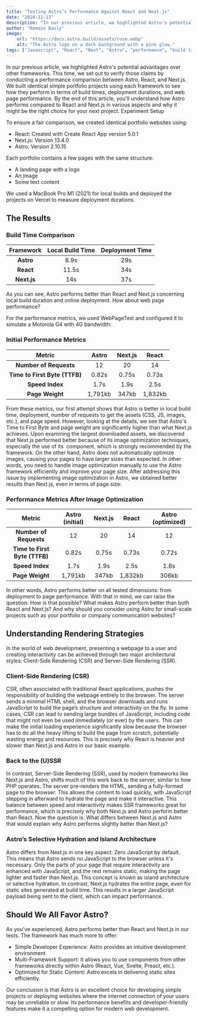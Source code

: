 ```yaml
---
title: "Testing Astro’s Performance Against React and Next.js"
date: "2024-11-13"
description: "In our previous article, we highlighted Astro's potential advantages over other frameworks. This time, we set out to verify those claims by conducting a performance comparison between Astro, React, and Next.js. We built identical simple portfolio projects (more...)"
author: "Romain Basly"
image:
    url: "https://docs.astro.build/assets/rose.webp"
    alt: "The Astro logo on a dark background with a pink glow."
tags: ["Javascript", "React", "Next", "Astro", "performance", "build time"]
---
```


In our previous article, we highlighted Astro's potential advantages over other frameworks. This time, we set out to verify those claims by conducting a performance comparison between Astro, React, and Next.js. We built identical simple portfolio projects using each framework to see how they perform in terms of build times, deployment durations, and web page performance. By the end of this article, you'll understand how Astro performs compared to React and Next.js in various aspects and why it might be the right choice for your next project.
Experiment Setup

To ensure a fair comparison, we created identical portfolio websites using:

* React: Created with Create React App version 5.0.1
* Next.js: Version 13.4.0
* Astro: Version 2.10.15

Each portfolio contains a few pages with the same structure:
* A landing page with a logo
* An image
* Some text content

We used a MacBook Pro M1 (2021) for local builds and deployed the projects on Vercel to measure deployment durations.

## The Results

### Build Time Comparison
| Framework    | Local Build Time   | Deployment Time   |
|:------------:|:------------------:|:-----------------:|
| **Astro**    | 8.9s               | 29s               |
| **React**    | 11.5s              | 34s               |
| **Next.js**  | 14s                | 37s               |


As you can see, Astro performs better than React and Next.js concerning local build duration and online deployment. How about web page performance?

For the performance metrics, we used WebPageTest and configured it to simulate a Motorola G4 with 4G bandwidth:

### Initial Performance Metrics

| Metric                        | Astro    | Next.js | React  | 
|:-----------------------------:|:--------:|:-------:|:------:|
| **Number of Requests**        | 12       | 20      | 14     | 
| **Time to First Byte (TTFB)** | 0.82s    | 0.75s   | 0.73s  | 
| **Speed Index**               | 1.7s     | 1.9s    | 2.5s   | 
| **Page Weight**               | 1,791kb  | 347kb   | 1,832kb| 

From these metrics, our first attempt shows that Astro is better in local build time, deployment, number of requests to get the assets (CSS, JS, images, etc.), and page speed. However, looking at the details, we see that Astro's Time to First Byte and page weight are significantly higher than what Next.js achieves.
Upon examining the largest downloaded assets, we discovered that Next.js performed better because of its image optimization techniques, especially the use of its <Image /> component, which is strongly recommended by the framework. On the other hand, Astro does not automatically optimize images, causing your pages to have larger sizes than expected. In other words, you need to handle image optimization manually to use the Astro framework efficiently and improve your page size.
After addressing this issue by implementing image optimization in Astro, we obtained better results than Next.js, even in terms of page size:

### Performance Metrics After Image Optimization

| Metric                        | Astro (initial)    | Next.js | React  | Astro (optimized) |
|:-----------------------------:|:------------------:|:-------:|:------:|:-----------------:|
| **Number of Requests**        | 12                 | 20      | 14     | 12                |
| **Time to First Byte (TTFB)** | 0.82s              | 0.75s   | 0.73s  | 0.72s             |
| **Speed Index**               | 1.7s               | 1.9s    | 2.5s   | 1.8s              |
| **Page Weight**               | 1,791kb            | 347kb   | 1,832kb| 306kb             |

In other words, Astro performs better on all tested dimensions: from deployment to page performance. With that in mind, we can raise the question: How is that possible? What makes Astro perform better than both React and Next.js? And why should you consider using Astro for small-scale projects such as your portfolio or company communication websites?

## Understanding Rendering Strategies

In the world of web development, presenting a webpage to a user and creating interactivity can be achieved through two major architectural styles: Client-Side Rendering (CSR) and Server-Side Rendering (SSR).

### Client-Side Rendering (CSR)

CSR, often associated with traditional React applications, pushes the responsibility of building the webpage entirely to the browser. The server sends a minimal HTML shell, and the browser downloads and runs JavaScript to build the page’s structure and interactivity on the fly.
In some cases, CSR can lead to sending large bundles of JavaScript, including code that might not even be used immediately (or ever) by the users. This can make the initial loading experience significantly slow because the browser has to do all the heavy lifting to build the page from scratch, potentially wasting energy and resources. This is precisely why React is heavier and slower than Next.js and Astro in our basic example.

### Back to the (U)SSR

In contrast, Server-Side Rendering (SSR), used by modern frameworks like Next.js and Astro, shifts much of this work back to the server, similar to how PHP operates. The server pre-renders the HTML, sending a fully-formed page to the browser. This allows the content to load quickly, with JavaScript stepping in afterward to hydrate the page and make it interactive.
This balance between speed and interactivity makes SSR frameworks great for performance, which is precisely why both Next.js and Astro perform better than React. Now the question is: What differs between Next.js and Astro that would explain why Astro performs slightly better than Next.js?

### Astro’s Selective Hydration and Island Architecture

Astro differs from Next.js in one key aspect: Zero JavaScript by default. This means that Astro sends no JavaScript to the browser unless it's necessary. Only the parts of your page that require interactivity are enhanced with JavaScript, and the rest remains static, making the page lighter and faster than Next.js. This concept is known as island architecture or selective hydration.
In contrast, Next.js hydrates the entire page, even for static sites generated at build time. This results in a larger JavaScript payload being sent to the client, which can impact performance.

## Should We All Favor Astro?

As you've experienced, Astro performs better than React and Next.js in our tests. The framework has much more to offer:
* Simple Developer Experience: Astro provides an intuitive development environment.
* Multi-Framework Support: It allows you to use components from other frameworks directly within Astro (React, Vue, Svelte, Preact, etc.).
* Optimized for Static Content: Astro excels in delivering static sites efficiently.

Our conclusion is that Astro is an excellent choice for developing simple projects or deploying websites where the internet connection of your users may be unreliable or slow. Its performance benefits and developer-friendly features make it a compelling option for modern web development.